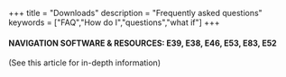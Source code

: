 +++
title = "Downloads"
description = "Frequently asked questions"
keywords = ["FAQ","How do I","questions","what if"]
+++


#### NAVIGATION SOFTWARE & RESOURCES:  E39, E38, E46, E53, E83, E52 

(See this article for in-depth information)

